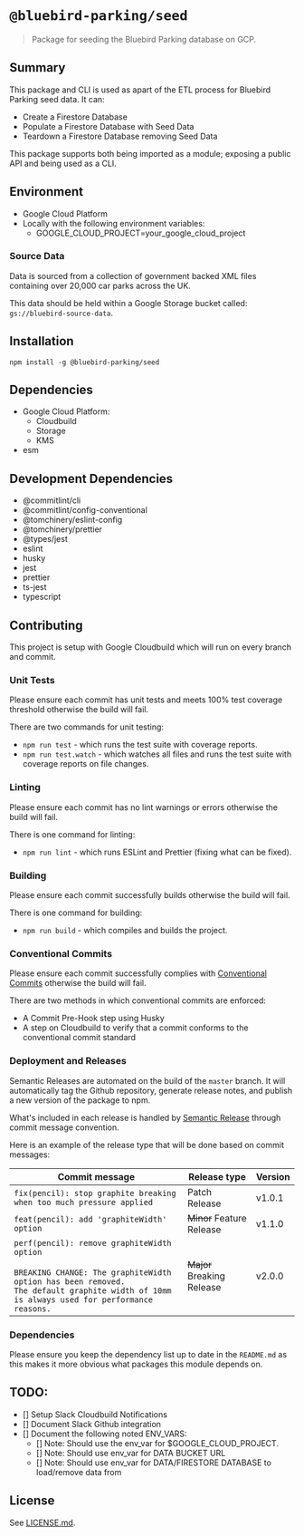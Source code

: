 # `@bluebird-parking/seed`

> Package for seeding the Bluebird Parking database on GCP.

## Summary

This package and CLI is used as apart of the ETL process for Bluebird Parking seed data. It can:
- Create a Firestore Database
- Populate a Firestore Database with Seed Data
- Teardown a Firestore Database removing Seed Data

This package supports both being imported as a module; exposing a public API and being used as a CLI.

## Environment

- Google Cloud Platform
- Locally with the following environment variables:
  - GOOGLE_CLOUD_PROJECT=your_google_cloud_project
  
### Source Data

Data is sourced from a collection of government backed XML files containing over 20,000 car parks
across the UK. 

This data should be held within a Google Storage bucket called: `gs://bluebird-source-data`. 

## Installation

`npm install -g @bluebird-parking/seed`

## Dependencies

- Google Cloud Platform:
  - Cloudbuild
  - Storage
  - KMS
- esm

## Development Dependencies

- @commitlint/cli
- @commitlint/config-conventional
- @tomchinery/eslint-config
- @tomchinery/prettier
- @types/jest
- eslint
- husky
- jest
- prettier
- ts-jest
- typescript

## Contributing

This project is setup with Google Cloudbuild which will run on every branch and commit. 

### Unit Tests 

Please ensure each commit has unit tests and meets 100% test coverage threshold otherwise
the build will fail. 

There are two commands for unit testing:
- `npm run test` - which runs the test suite with coverage reports.
- `npm run test.watch` - which watches all files and runs the test suite with coverage reports on file changes.

### Linting

Please ensure each commit has no lint warnings or errors otherwise the build will fail. 

There is one command for linting:
- `npm run lint` - which runs ESLint and Prettier (fixing what can be fixed).

### Building

Please ensure each commit successfully builds otherwise the build will fail.

There is one command for building:
- `npm run build` - which compiles and builds the project.

### Conventional Commits

Please ensure each commit successfully complies with [Conventional Commits](https://www.conventionalcommits.org/en/v1.0.0-beta.4/) otherwise the build will fail.

There are two methods in which conventional commits are enforced:
- A Commit Pre-Hook step using Husky
- A step on Cloudbuild to verify that a commit conforms to the conventional commit standard

### Deployment and Releases

Semantic Releases are automated on the build of the `master` branch. It will automatically tag the Github repository, generate release notes, and publish a new version of the package to npm.


What's included in each release is 
handled by [Semantic Release](https://github.com/semantic-release/semantic-release) through commit message convention. 

Here is an example of the release type that will be done based on commit messages:

| Commit message                                                                                                                                                                                   | Release type               | Version |
|--------------------------------------------------------------------------------------------------------------------------------------------------------------------------------------------------|----------------------------------------|--------|
| `fix(pencil): stop graphite breaking when too much pressure applied`                                                                                                                             | Patch Release                          | v1.0.1 |
| `feat(pencil): add 'graphiteWidth' option`                                                                                                                                                       | ~~Minor~~ Feature Release              | v1.1.0 |
| `perf(pencil): remove graphiteWidth option`<br><br>`BREAKING CHANGE: The graphiteWidth option has been removed.`<br>`The default graphite width of 10mm is always used for performance reasons.` | ~~Major~~ Breaking Release             | v2.0.0 |


### Dependencies

Please ensure you keep the dependency list up to date in the `README.md` as this makes it more obvious what packages this module depends on. 

## TODO:

- [] Setup Slack Cloudbuild Notifications
- [] Document Slack Github integration
- [] Document the following noted ENV_VARS:
  - [] Note: Should use the env_var for $GOOGLE_CLOUD_PROJECT.
  - [] Note: Should use env_var for DATA BUCKET URL
  - [] Note: Should use env_var for DATA/FIRESTORE DATABASE to load/remove data from

## License

See [LICENSE.md](https://github.com/Bluebird-Parking/bluebird-parking-seed/blob/master/LICENSE).


